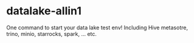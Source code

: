 # datalake-allin1
One command to start your data lake test env! Including Hive metasotre, trino, minio, starrocks, spark, ... etc.

